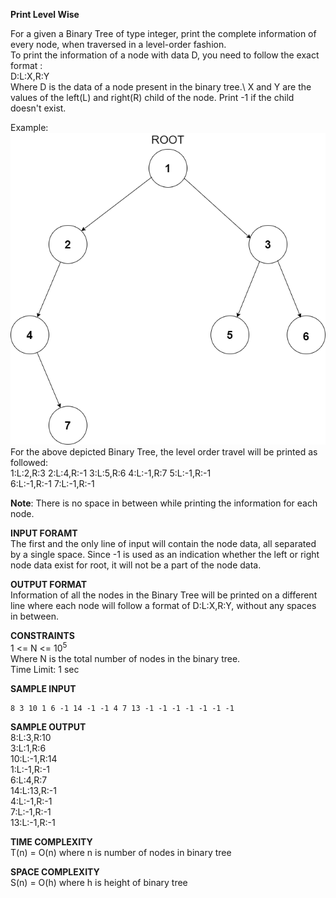 **Print Level Wise**

For a given a Binary Tree of type integer, print the complete information of every node, when traversed in a level-order fashion.\
To print the information of a node with data D, you need to follow the exact format :\
D:L:X,R:Y\
Where D is the data of a node present in the binary tree.\ 
X and Y are the values of the left(L) and right(R) child of the node.
Print -1 if the child doesn't exist.

Example:
![Binary tree](/assets/images/binary_tree.png)\
For the above depicted Binary Tree, the level order travel will be printed as followed:\
1:L:2,R:3
2:L:4,R:-1
3:L:5,R:6
4:L:-1,R:7
5:L:-1,R:-1    
6:L:-1,R:-1
7:L:-1,R:-1

**Note**: There is no space in between while printing the information for each node.

**INPUT FORAMT**\
The first and the only line of input will contain the node data, all separated by a single space. Since -1 is used as an indication whether the left or right node data exist for root, it will not be a part of the node data.

**OUTPUT FORMAT**\
Information of all the nodes in the Binary Tree will be printed on a different line where each node will follow a format of D:L:X,R:Y, without any spaces in between.

**CONSTRAINTS**\
1 <= N <= 10<sup>5</sup>\
Where N is the total number of nodes in the binary tree.\
Time Limit: 1 sec

**SAMPLE INPUT**
```
8 3 10 1 6 -1 14 -1 -1 4 7 13 -1 -1 -1 -1 -1 -1 -1
```

**SAMPLE OUTPUT**\
8:L:3,R:10\
3:L:1,R:6\
10:L:-1,R:14\
1:L:-1,R:-1\
6:L:4,R:7\
14:L:13,R:-1\
4:L:-1,R:-1\
7:L:-1,R:-1\
13:L:-1,R:-1

**TIME COMPLEXITY**\
T(n) = O(n) where n is number of nodes in binary tree

**SPACE COMPLEXITY**\
S(n) = O(h) where h is height of binary tree